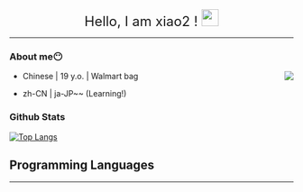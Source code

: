 <center><span style="font-size:24px;" style="text-align: center;"> Hello, I am xiao2 ! </span><img src="https://raw.githubusercontent.com/MartinHeinz/MartinHeinz/master/wave.gif" width="30px"></center>

---

### About me😶
<img align="right" src="https://github-readme-stats.vercel.app/api?username=MuziXiao2&show_icons=true&rank_icon=github&theme=tokyonight">

- Chinese | 19 y.o. | Walmart bag

- zh-CN | ja-JP~~ (Learning!)

### Github Stats
[![Top Langs](https://github-readme-stats.vercel.app/api/top-langs/?username=MuziXiao2&layout=donut&theme=tokyonight)](https://github.com/anuraghazra/github-readme-stats)
## Programming Languages

---


